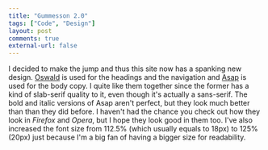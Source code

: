 ```yaml
---
title: "Gummesson 2.0"
tags: ["Code", "Design"]
layout: post
comments: true
external-url: false
---
```


I decided to make the jump and thus this site now has a spanking new design. [Oswald](http://www.google.com/webfonts/specimen/Oswald) is used for the headings and the navigation and [Asap](http://www.google.com/webfonts/specimen/Asap) is used for the body copy. I quite like them together since the former has a kind of slab-serif quality to it, even though it's actually a sans-serif. The bold and italic versions of Asap aren't perfect, but they look much better than than they did before. I haven't had the chance you check out how they look in *Firefox* and *Opera*, but I hope they look good in them too. I've also increased the font size from 112.5% (which usually equals to 18px) to 125% (20px) just because I'm a big fan of having a bigger size for readability.
